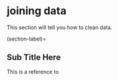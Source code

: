 # joining data

This section will tell you how to clean data.

(section-label)=
## Sub Title Here

This is a reference to [](section-label)

